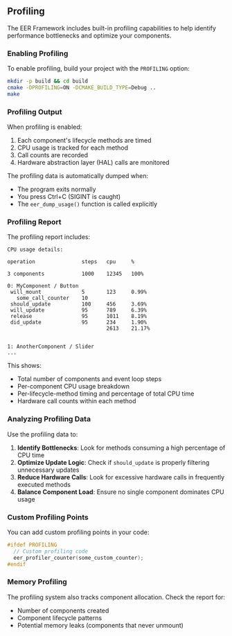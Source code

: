 ## Profiling

The EER Framework includes built-in profiling capabilities to help identify performance bottlenecks and optimize your components.

### Enabling Profiling

To enable profiling, build your project with the `PROFILING` option:

```bash
mkdir -p build && cd build
cmake -DPROFILING=ON -DCMAKE_BUILD_TYPE=Debug ..
make
```

### Profiling Output

When profiling is enabled:

1. Each component's lifecycle methods are timed
2. CPU usage is tracked for each method
3. Call counts are recorded
4. Hardware abstraction layer (HAL) calls are monitored

The profiling data is automatically dumped when:
- The program exits normally
- You press Ctrl+C (SIGINT is caught)
- The `eer_dump_usage()` function is called explicitly

### Profiling Report

The profiling report includes:

```
CPU usage details:

operation               steps   cpu     %

3 components            1000    12345   100%

0: MyComponent / Button
 will_mount             5       123     0.99%
   some_call_counter    10
 should_update          100     456     3.69%
 will_update            95      789     6.39%
 release                95      1011    8.19%
 did_update             95      234     1.90%
                                2613    21.17%


1: AnotherComponent / Slider
...
```

This shows:
- Total number of components and event loop steps
- Per-component CPU usage breakdown
- Per-lifecycle-method timing and percentage of total CPU time
- Hardware call counts within each method

### Analyzing Profiling Data

Use the profiling data to:

1. **Identify Bottlenecks**: Look for methods consuming a high percentage of CPU time
2. **Optimize Update Logic**: Check if `should_update` is properly filtering unnecessary updates
3. **Reduce Hardware Calls**: Look for excessive hardware calls in frequently executed methods
4. **Balance Component Load**: Ensure no single component dominates CPU usage

### Custom Profiling Points

You can add custom profiling points in your code:

```c
#ifdef PROFILING
  // Custom profiling code
  eer_profiler_counter(some_custom_counter);
#endif
```

### Memory Profiling

The profiling system also tracks component allocation. Check the report for:
- Number of components created
- Component lifecycle patterns
- Potential memory leaks (components that never unmount)
